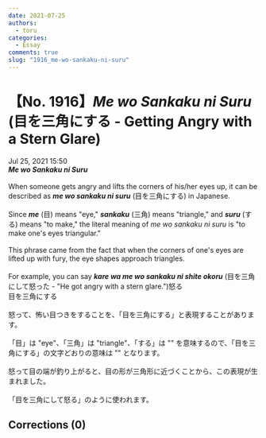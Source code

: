 ```yaml
---
date: 2021-07-25
authors:
  - toru
categories:
  - Essay
comments: true
slug: "1916_me-wo-sankaku-ni-suru"
---
```


# 【No. 1916】<strong><em>Me wo Sankaku ni Suru</em></strong> (目を三角にする - Getting Angry with a Stern Glare)
<div class="date">Jul 25, 2021 15:50</div>
<div id="post"><div id="body_show_ori">
<strong><em>Me wo Sankaku ni Suru</em></strong><br/><br/>When someone gets angry and lifts the corners of his/her eyes up, it can be described as <strong><em>me wo sankaku ni suru</em></strong> (目を三角にする) in Japanese.<br/><br/>Since <strong><em>me</em></strong> (目) means "eye," <strong><em>sankaku</em></strong> (三角) means "triangle," and <strong><em>suru</em></strong> (する) means "to make," the literal meaning of <em>me wo sankaku ni suru</em> is "to make one's eyes triangular."<br/><br/>This phrase came from the fact that when the corners of one's eyes are lifted up with fury, the eye shapes approach triangles.<br/><br/>For example, you can say <strong><em>kare wa me wo sankaku ni shite okoru</em></strong> (目を三角にして怒った - ​"He got angry with a stern glare.")怒る
</div></div>

<!-- more -->

<div id="post_ja"><div id="body_show_mo">
目を三角にする<br/><br/>怒って、怖い目つきをすることを、「目を三角にする」と表現することがあります。<br/><br/>「目」は "eye"、「三角」は "triangle"、「する」は "" を意味するので、「目を三角にする」の文字どおりの意味は "" となります。<br/><br/>怒って目の端が釣り上がると、目の形が三角形に近づくことから、この表現が生まれました。<br/><br/>「目を三角にして怒る」のように使われます。
</div></div>

## Corrections (0)
